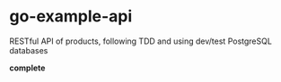 # go-example-api

RESTful API of products, following TDD and using dev/test PostgreSQL databases

**complete**
